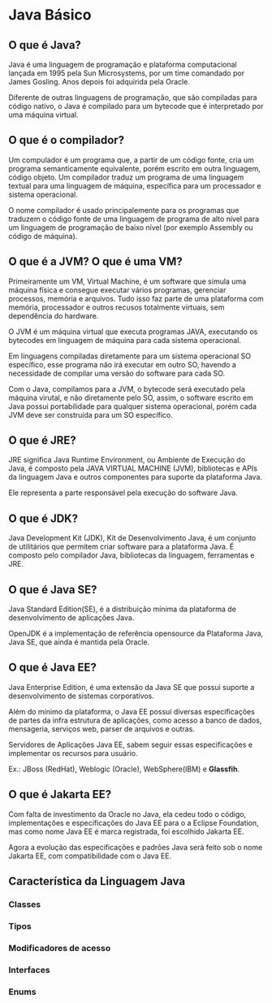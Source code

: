# Java Básico

## O que é Java?

Java é uma linguagem de programação e plataforma computacional lançada em 1995 pela Sun Microsystems, por um time comandado por James Gosling. Anos depois foi adquirida pela Oracle.

Diferente de outras linguagens de programação, que são compiladas para código nativo, o Java é compilado para um bytecode que é interpretado por uma máquina virtual.

## O que é o compilador?

Um compulador é um programa que, a partir de um código fonte, cria um programa semanticamente equivalente, porém escrito em outra linguagem, código objeto. Um compilador traduz um programa de uma linguagem textual para uma linguagem de máquina, específica para um processador e sistema operacional.

O nome compilador é usado principalemente para os programas que traduzem o código fonte de uma linguagem de programa de alto nível para um linguagem de programação de baixo nível (por exemplo Assembly ou código de máquina).

## O que é a JVM? O que é uma VM?

Primeiramente um VM, Virtual Machine, é um software que simula uma máquina física e consegue executar vários programas, gerenciar processos, memória e arquivos. Tudo isso faz parte de uma plataforma com memória, processador e outros recusos totalmente virtuais, sem dependência do hardware.

O JVM é um máquina virtual que executa programas JAVA, executando os bytecodes em linguagem de máquina para cada sistema operacional.

Em linguagens compiladas diretamente para um sistema operacional SO específico, esse programa não irá executar em outro SO, havendo a necessidade de compilar uma versão do software para cada SO.

Com o Java, compilamos para a JVM, o bytecode será executado pela máquina virutal, e não diretamente pelo SO, assim, o software escrito em Java possui portabilidade para qualquer sistema operacional, porém cada JVM deve ser construída para um SO específico.

## O que é JRE?

JRE significa Java Runtime Environment, ou Ambiente de Execução do Java, é composto pela JAVA VIRTUAL MACHINE (JVM), bibliotecas e APIs da linguagem Java e outros componentes para suporte da plataforma Java.

Ele representa a parte responsável pela execução do software Java.

## O que é JDK?

Java Development Kit (JDK), Kit de Desenvolvimento Java, é um conjunto de utilitários que permitem criar software para a plataforma Java. É composto pelo compilador Java, bibliotecas da linguagem, ferramentas  e JRE.

## O que é Java SE?

Java Standard Edition(SE), é a distribuição mínima da plataforma de desenvolvimento de aplicações Java.

OpenJDK é a implementação de referência opensource da Plataforma Java, Java SE, que ainda é mantida pela Oracle.

## O que é Java EE?

Java Enterprise Edition, é uma extensão da Java SE que possui suporte a desenvolvimento de sistemas corporativos.

Além do mínimo da plataforma, o Java EE possui diversas especificações de partes da infra estrutura de aplicações, como acesso a banco de dados, mensageria, serviços web, parser de arquivos e outras.

Servidores de Aplicações Java EE, sabem seguir essas especificações e implementar os recursos para usuário.

Ex.: JBoss (RedHat), Weblogic (Oracle), WebSphere(IBM) e **Glassfih**.

## O que é Jakarta EE?

Com falta de investimento da Oracle no Java, ela cedeu todo o código, implementações e especificações do Java EE para o a Eclipse Foundation, mas como  nome Java EE é marca registrada, foi escolhido Jakarta EE.

Agora a evolução das especificações e padrões Java será feito sob o nome Jakarta EE, com compatibilidade com o Java EE.

## Característica da Linguagem Java

### Classes



### Tipos

### Modificadores de acesso

### Interfaces

### Enums